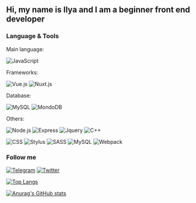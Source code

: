## Hi, my name is Ilya and I am a beginner front end developer

### Language & Tools

Main language:

![JavaScript](https://img.shields.io/badge/-JavaScript-1e272e?style=for-the-badge&logo=JavaScript)

Frameworks:

![Vue.js](https://img.shields.io/badge/-Vue.js-1e272e?style=for-the-badge&logo=vuedotjs) ![Nuxt.js](https://img.shields.io/badge/-Nuxt.js-1e272e?style=for-the-badge&logo=nuxtdotjs)

Database:

![MySQL](https://img.shields.io/badge/-MySQL-1e272e?style=for-the-badge&logo=mysql) ![MondoDB](https://img.shields.io/badge/-MongoDB-1e272e?style=for-the-badge&logo=mongodb)

Others:

![Node.js](https://img.shields.io/badge/-Node.js-1e272e?style=for-the-badge&logo=nodedotjs) ![Express](https://img.shields.io/badge/-Express-1e272e?style=for-the-badge&logo=express) ![Jquery](https://img.shields.io/badge/-Jquery-1e272e?style=for-the-badge&logo=Jquery) ![C++](https://img.shields.io/badge/-C++-1e272e?style=for-the-badge&logo=C%2b%2b&logoColor=6296CC)

![CSS](https://img.shields.io/badge/-CSS-1e272e?style=for-the-badge&logo=css3&logoColor=1572B6) ![Stylus](https://img.shields.io/badge/-Stylus-1e272e?style=for-the-badge&logo=Stylus) ![SASS](https://img.shields.io/badge/-SCSS-1e272e?style=for-the-badge&logo=sass) ![MySQL](https://img.shields.io/badge/-SQL-1e272e?style=for-the-badge&logo=mysql) ![Webpack](https://img.shields.io/badge/-Webpack-1e272e?style=for-the-badge&logo=webpack)

### Follow me
[![Telegram](https://img.shields.io/badge/-Telegram-090909?style=for-the-badge&logo=telegram&logoColor=27A0D9)](https://t.me/Gent1men) [![Twitter](https://img.shields.io/badge/-Twitter-090909?style=for-the-badge&logo=Twitter&logoColor=1C9DEB)](https://twitter.com/Gent1men)

[![Top Langs](https://github-readme-stats.vercel.app/api/top-langs/?username=GentIeman&layout=compact)](https://github.com/GentIeman/github-readme-stats)

[![Anurag's GitHub stats](https://github-readme-stats.vercel.app/api?username=GentIeman&show_icons=true&theme=dracula)](https://github.com/GentIeman/github-readme-stats)

